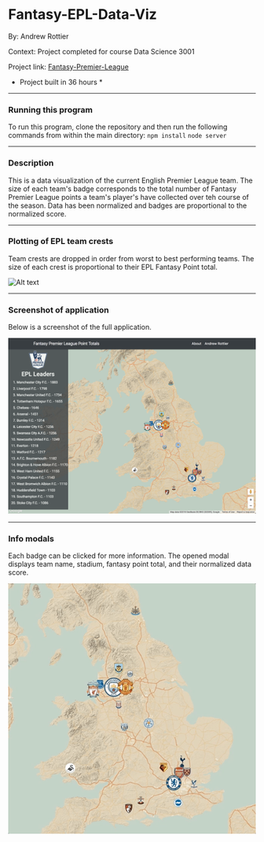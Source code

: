 # Fantasy-EPL-Data-Viz

By: Andrew Rottier

Context: Project completed for course Data Science 3001

Project link: [Fantasy-Premier-League](https://fantasy-premier-league.herokuapp.com/)

* Project built in 36 hours *


---


### Running this program
To run this program, clone the repository and then run the following commands from within the main directory:
`npm install`
`node server`


---


### Description
This is a data visualization of the current English Premier League team. The size of each team's badge corresponds to the total number of Fantasy Premier League points a team's player's have collected over teh course of the season. Data has been normalized and badges are proportional to the normalized score.


---


### Plotting of EPL team crests
Team crests are dropped in order from worst to best performing teams. The size of each crest is proportional to their EPL Fantasy Point total.


![Alt text](images/EPLDataViz.gif?raw=true )


---


### Screenshot of application
Below is a screenshot of the full application.


![Alt text](images/App.jpeg?raw=true )


---


### Info modals
Each badge can be clicked for more information. The opened modal displays team name, stadium, fantasy point total, and their normalized data score.


![Alt text](images/EPLmodals.gif?raw=true )


